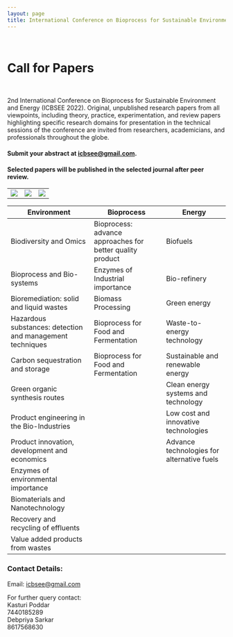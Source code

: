 ```yaml
---
layout: page
title: International Conference on Bioprocess for Sustainable Environment and Energy
---
```


<br>

# Call for Papers
<br>

2nd International Conference on Bioprocess for Sustainable Environment and Energy (ICBSEE 2022). Original, unpublished research papers from all viewpoints, including theory, practice, experimentation, and review papers highlighting specific research domains for presentation in the technical sessions of the conference are invited from researchers, academicians, and professionals throughout the globe.

#### Submit your abstract at icbsee@gmail.com.

#### Selected papers will be published in the selected journal after peer review.

<table class = "jourlist">
    <tr>
        <td><img class = "jour" src = "https://sites.google.com/site/2018icbseecopy/_/rsrc/1535739313822/call-for-papers/biodeterioration%26biodegradation.png"></td>
        <td><img class = "jour" src = "https://sites.google.com/site/2018icbseecopy/_/rsrc/1579493398590/call-for-papers/SN.png"></td>
        <td><img class = "jour" src = "https://sites.google.com/site/2018icbseecopy/_/rsrc/1579493357743/call-for-papers/Enviromental%20science%20and%20pollution%20research.png"></td>
    </tr>
</table>

| Environment                                                                | Bioprocess     | Energy |
|-----------------------------------------------------------------------------|------------------------------------------------------------------------------|-----------------------------------------------------------------------------|
| Biodiversity and Omics | Bioprocess: advance approaches for better quality product | Biofuels |
| Bioprocess and Bio-systems | Enzymes of Industrial importance | Bio-refinery |
| Bioremediation: solid and liquid wastes | Biomass Processing | Green energy  |
| Hazardous substances: detection and management techniques | Bioprocess for Food and Fermentation | Waste-to-energy technology |
| Carbon sequestration and storage | Bioprocess for Food and Fermentation | Sustainable and renewable energy |
| Green organic synthesis routes |  | Clean energy systems and technology
| Product engineering in the Bio-Industries |  | Low cost and innovative technologies
| Product innovation, development and economics |  | Advance technologies for alternative fuels
| Enzymes of environmental importance |  |  |
| Biomaterials and Nanotechnology |  |  |
| Recovery and recycling of effluents |  |  |
| Value added products from wastes |  |  |



### Contact Details:                                                            

Email: icbsee@gmail.com

For further query contact: <br>
Kasturi Poddar <br>
7440185289 <br>
Debpriya Sarkar <br>
8617568630 <br>